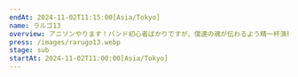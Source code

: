 ```yaml
---
endAt: 2024-11-02T11:15:00[Asia/Tokyo]
name: ラルゴ13
overview: アニソンやります！バンド初心者ばかりですが、僕達の魂が伝わるよう精一杯演奏します！！アニヲタ集まれ！！
press: /images/rarugo13.webp
stage: sub
startAt: 2024-11-02T11:00:00[Asia/Tokyo]
---
```

